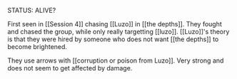 STATUS: ALIVE?

First seen in [[Session 4]] chasing [[Luzo]] in [[the depths]]. They fought and chased the group, while only really targetting [[luzo]]. [[Luzo]]'s theory is that they were hired by someone who does not want [[the depths]] to become brightened. 

They use arrows with [[corruption or poison from Luzo]]. Very strong and does not seem to get affected by damage.